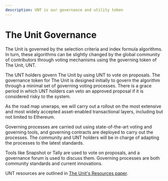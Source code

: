 ```yaml
---
description: UNT is our governance and utility token
---
```


# The Unit Governance

The Unit is governed by the selection criteria and index formula algorithms. In turn, these algorithms can be slightly changed by the global community of contributors through voting mechanisms using the governing token of The Unit, UNT.

The UNT holders govern The Unit by using UNT to vote on proposals. The governance token for The Unit is designed initially to govern the algorithm through a minimal set of governing voting processes. There is a grace period in which UNT holders can veto an approved proposal if it is considered risky to the system.

As the road map unwraps, we will carry out a rollout on the most extensive and most widely accepted asset-enabled transactional layers, including but not limited to Ethereum.

Governing processes are carried out using state-of-the-art voting and governing tools, and governing contracts are deployed to carry out the processes. The community and UNT holders will be in charge of adapting the processes to the latest standards.

Tools like Snapshot or Tally are used to vote on proposals, and a governance forum is used to discuss them. Governing processes are both community standards and current innovations.

UNT resources are outlined in [The Unit's Resources paper](https://github.com/toknowwhy/the-unit-resources-paper/blob/main/the-unit-resources-paper.pdf).&#x20;
